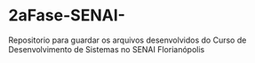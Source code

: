 # 2aFase-SENAI-
Repositorio para guardar os arquivos desenvolvidos do Curso de Desenvolvimento de Sistemas no SENAI Florianópolis
